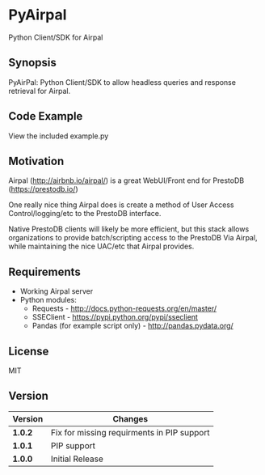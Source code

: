 # PyAirpal
Python Client/SDK for Airpal

## Synopsis

PyAirPal: Python Client/SDK to allow headless queries and response retrieval for Airpal.

## Code Example

View the included example.py

## Motivation

Airpal (http://airbnb.io/airpal/) is a great WebUI/Front end for PrestoDB (https://prestodb.io/)

One really nice thing Airpal does is create a method of User Access Control/logging/etc to the PrestoDB interface.

Native PrestoDB clients will likely be more efficient, but this stack allows organizations to provide batch/scripting 
access to the PrestoDB Via Airpal, while maintaining the nice UAC/etc that Airpal provides.

## Requirements

* Working Airpal server
* Python modules:
    * Requests - http://docs.python-requests.org/en/master/
    * SSEClient - https://pypi.python.org/pypi/sseclient
    * Pandas (for example script only) - http://pandas.pydata.org/

## License

MIT

## Version
Version | Changes
------- | --------
**1.0.2**| Fix for missing requirments in PIP support
**1.0.1**| PIP support
**1.0.0**| Initial Release
